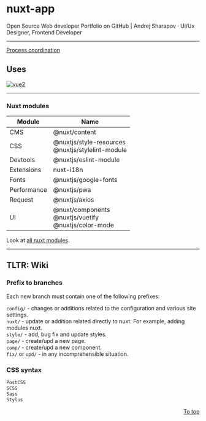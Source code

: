 # nuxt-app

Open Source Web developer Portfolio on GitHub | Andrej Sharapov · Ui/Ux Designer, Frontend Developer

---

[Process coordination][projects]

## Uses

[![vue2][vue-image]][vue]

---

### Nuxt modules

| Module      | Name                                                           |
| ----------- | -------------------------------------------------------------- |
| CMS         | @nuxt/content                                                  |
| CSS         | @nuxtjs/style-resources<br/>@nuxtjs/stylelint-module           |
| Devtools    | @nuxtjs/eslint-module                                          |
| Extensions  | nuxt-i18n                                                      |
| Fonts       | @nuxtjs/google-fonts                                           |
| Performance | @nuxtjs/pwa                                                    |
| Request     | @nuxtjs/axios                                                  |
| UI          | @nuxt/components <br/> @nuxtjs/vuetify<br />@nuxtjs/color-mode |

Look at [all nuxt modules][modules].

---

## TLTR: Wiki

### Prefix to branches

Each new branch must contain one of the following prefixes:

`config/` - changes or additions related to the configuration and various site settings.  
`nuxt/` - update or addition related directly to nuxt. For example, adding modules nuxt.  
`style/` - add, bug fix and update styles.  
`page/` - create/upd a new page.  
`comp/` - create/upd a new component.  
`fix/` or `upd/` - in any incomprehensible situation.

### CSS syntax

```bash
PostCSS
SCSS
Sass
Stylus
```

<p align="right">
  <a href="#uses">To top</a>
</p>

[projects]: https://github.com/andrejsharapov/nuxt-app/projects/2
[vue]: https://vuejs.org
[vue-image]: https://img.shields.io/badge/vue-2.x-brightgreen.svg?color=637ddb
[modules]: https://modules.nuxtjs.org/
